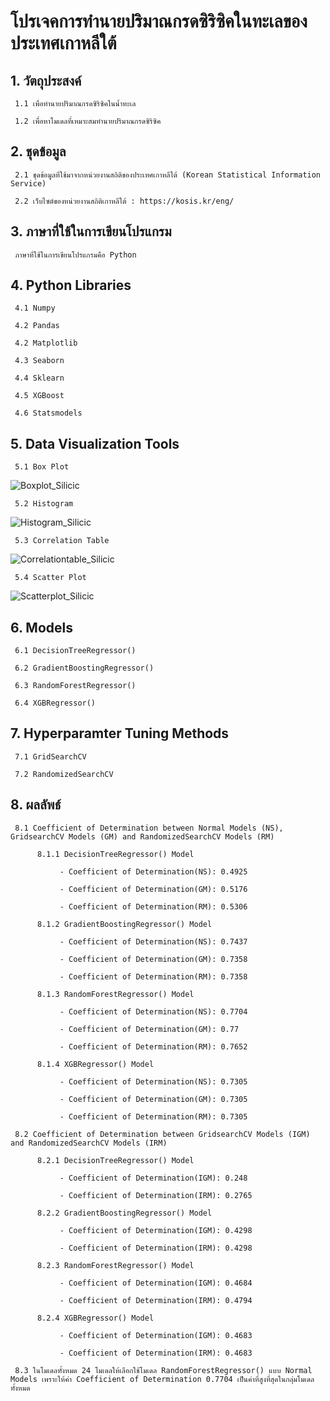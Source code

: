 # โปรเจคการทำนายปริมาณกรดซิริซิคในทะเลของประเทศเกาหลีใต้

## 1. วัตถุประสงค์ 

     1.1 เพื่อทำนายปริมาณกรดซิริซิคในน้ำทะเล
 
     1.2 เพื่อหาโมเดลที่เหมาะสมทำนายปริมาณกรดซิริซิค

## 2. ชุดข้อมูล

     2.1 ชุดข้อมูลที่ใช้มาจากหน่วยงานสถิติของประเทศเกาหลีใต้ (Korean Statistical Information Service) 
 
     2.2 เว็บไซต์ของหน่วยงานสถิติเกาหลีใต้ : https://kosis.kr/eng/

## 3. ภาษาที่ใช้ในการเขียนโปรแกรม

     ภาษาที่ใช้ในการเขียนโปรแกรมคือ Python

## 4. Python Libraries 

     4.1 Numpy

     4.2 Pandas
 
     4.2 Matplotlib
 
     4.3 Seaborn
 
     4.4 Sklearn

     4.5 XGBoost

     4.6 Statsmodels

## 5. Data Visualization Tools

     5.1 Box Plot

![Boxplot_Silicic](https://raw.githubusercontent.com/kunanonsurasorn/The_Silicic_Acid_Prediction/refs/heads/main/Boxplot_Silicic.png)

     5.2 Histogram

![Histogram_Silicic](https://raw.githubusercontent.com/kunanonsurasorn/The_Silicic_Acid_Prediction/refs/heads/main/Histogram_Silicic.png)

     5.3 Correlation Table

![Correlationtable_Silicic](https://raw.githubusercontent.com/kunanonsurasorn/The_Silicic_Acid_Prediction/refs/heads/main/Correlationtable_Silicic.png)

     5.4 Scatter Plot

![Scatterplot_Silicic](https://raw.githubusercontent.com/kunanonsurasorn/The_Silicic_Acid_Prediction/refs/heads/main/Scatterplot_Silicic.png)
     
## 6. Models

     6.1 DecisionTreeRegressor()

     6.2 GradientBoostingRegressor()

     6.3 RandomForestRegressor()

     6.4 XGBRegressor()

## 7. Hyperparamter Tuning Methods

     7.1 GridSearchCV

     7.2 RandomizedSearchCV

## 8. ผลลัพธ์

     8.1 Coefficient of Determination between Normal Models (NS), GridsearchCV Models (GM) and RandomizedSearchCV Models (RM)
     
          8.1.1 DecisionTreeRegressor() Model
          
               - Coefficient of Determination(NS): 0.4925 
               
               - Coefficient of Determination(GM): 0.5176 
               
               - Coefficient of Determination(RM): 0.5306
               
          8.1.2 GradientBoostingRegressor() Model
          
               - Coefficient of Determination(NS): 0.7437 
               
               - Coefficient of Determination(GM): 0.7358 
               
               - Coefficient of Determination(RM): 0.7358
               
          8.1.3 RandomForestRegressor() Model
          
               - Coefficient of Determination(NS): 0.7704 
               
               - Coefficient of Determination(GM): 0.77 
               
               - Coefficient of Determination(RM): 0.7652
               
          8.1.4 XGBRegressor() Model
          
               - Coefficient of Determination(NS): 0.7305 
               
               - Coefficient of Determination(GM): 0.7305 
               
               - Coefficient of Determination(RM): 0.7305
               
     8.2 Coefficient of Determination between GridsearchCV Models (IGM) and RandomizedSearchCV Models (IRM)
     
          8.2.1 DecisionTreeRegressor() Model
          
               - Coefficient of Determination(IGM): 0.248 
               
               - Coefficient of Determination(IRM): 0.2765
               
          8.2.2 GradientBoostingRegressor() Model
          
               - Coefficient of Determination(IGM): 0.4298 
               
               - Coefficient of Determination(IRM): 0.4298
               
          8.2.3 RandomForestRegressor() Model
          
               - Coefficient of Determination(IGM): 0.4684 
               
               - Coefficient of Determination(IRM): 0.4794
               
          8.2.4 XGBRegressor() Model
          
               - Coefficient of Determination(IGM): 0.4683 
               
               - Coefficient of Determination(IRM): 0.4683

     8.3 ในโมเดลทั้งหมด 24 โมเดลให้เลือกใช้โมเดล RandomForestRegressor() แบบ Normal Models เพราะให้ค่า Coefficient of Determination 0.7704 เป็นค่าที่สูงที่สุดในกลุ่มโมเดลทั้งหมด

